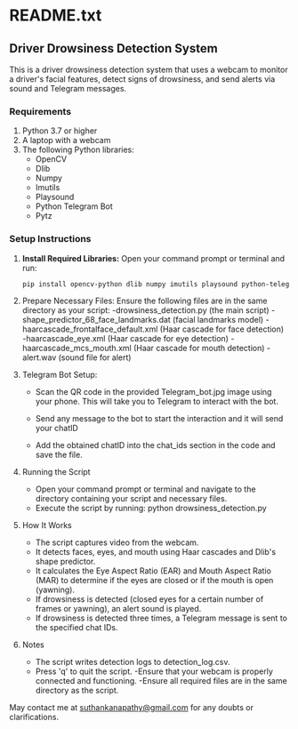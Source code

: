 # README.txt

## Driver Drowsiness Detection System

This is a driver drowsiness detection system that uses a webcam to monitor a driver's facial features, detect signs of drowsiness, and send alerts via sound and Telegram messages.

### Requirements

1. Python 3.7 or higher
2. A laptop with a webcam
3. The following Python libraries:
   - OpenCV
   - Dlib
   - Numpy
   - Imutils
   - Playsound
   - Python Telegram Bot
   - Pytz

### Setup Instructions

1. **Install Required Libraries:**
   Open your command prompt or terminal and run:
   ```bash
   pip install opencv-python dlib numpy imutils playsound python-telegram-bot pytz

2. Prepare Necessary Files:
   Ensure the following files are in the same directory as your script:
      -drowsiness_detection.py (the main script)
      -shape_predictor_68_face_landmarks.dat (facial landmarks model)
      -haarcascade_frontalface_default.xml (Haar cascade for face detection)
      -haarcascade_eye.xml (Haar cascade for eye detection)
      -haarcascade_mcs_mouth.xml (Haar cascade for mouth detection)
      -alert.wav (sound file for alert)

3. Telegram Bot Setup:
   - Scan the QR code in the provided Telegram_bot.jpg image using your phone. 
     This will take you to Telegram to interact with the bot.
   
   - Send any message to the bot to start the interaction and it will send your chatID

   - Add the obtained chatID into the chat_ids section in the code and save the file.

4. Running the Script
   - Open your command prompt or terminal and navigate to the directory containing your script and necessary files.
   - Execute the script by running:  python drowsiness_detection.py

5. How It Works
   - The script captures video from the webcam.
   - It detects faces, eyes, and mouth using Haar cascades and Dlib's shape predictor.
   - It calculates the Eye Aspect Ratio (EAR) and Mouth Aspect Ratio (MAR) to determine if the eyes are closed or if the mouth is open (yawning).
   - If drowsiness is detected (closed eyes for a certain number of frames or yawning), an alert sound is played.
   - If drowsiness is detected three times, a Telegram message is sent to the specified chat IDs.

6. Notes
   - The script writes detection logs to detection_log.csv.
   - Press 'q' to quit the script.
   -Ensure that your webcam is properly connected and functioning.
   -Ensure all required files are in the same directory as the script.
   

May contact me at suthankanapathy@gmail.com for any doubts or clarifications.
